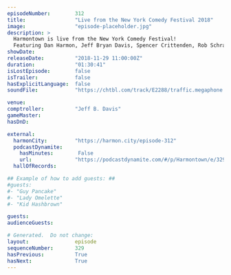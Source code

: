 ```yaml
---
episodeNumber:        312
title:                "Live from the New York Comedy Festival 2018"
image:                "episode-placeholder.jpg"
description: >
  Harmontown is live from the New York Comedy Festival!
  Featuring Dan Harmon, Jeff Bryan Davis, Spencer Crittenden, Rob Schrab and Steve Levy.
showDate:             
releaseDate:          "2018-11-29 11:00:00Z"
duration:             "01:30:41"
isLostEpisode:        false
isTrailer:            false
hasExplicitLanguage:  false
soundFile:            "https://chtbl.com/track/E2288/traffic.megaphone.fm/STA2995642060.mp3?updated=1596578696"

venue:                
comptroller:          "Jeff B. Davis"
gameMaster:           
hasDnD:               

external:
  harmonCity:         "https://harmon.city/episode-312"
  podcastDynamite:
    hasMinutes:        False
    url:              "https://podcastdynamite.com/#/p/Harmontown/e/329/312"
  hallOfRecords:      

## Example of how to add guests: ##
#guests:
#- "Guy Pancake"
#- "Lady Omelette"
#- "Kid Hashbrown"

guests:
audienceGuests:

# Generated.  Do not change:
layout:               episode
sequenceNumber:       329
hasPrevious:          True
hasNext:              True
---
```


<!-- The episode description will be rendered here -->
<!-- Add your content below here -->


